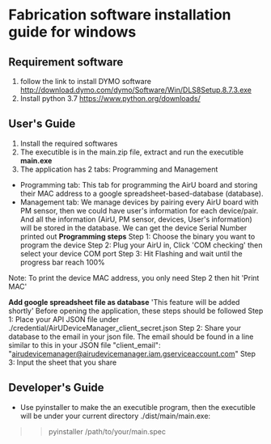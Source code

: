 # Fabrication software installation guide for windows

## Requirement software
1. follow the link to install DYMO software
http://download.dymo.com/dymo/Software/Win/DLS8Setup.8.7.3.exe
2. Install python 3.7
https://www.python.org/downloads/

## User's Guide
1. Install the required softwares
2. The executible is in the main.zip file, extract and run the executible **main.exe**
3. The application has 2 tabs: Programming and Management
- Programming tab: This tab for programming the AirU board and storing their MAC address to a google spreadsheet-based-database (database).
- Management tab: We manage devices by pairing every AirU board with PM sensor, then we could have user's information for each device/pair. And all the information (AirU, PM sensor, devices, User's information) will be stored in the database. We can get the device Serial Number printed out
**Programming steps**
Step 1: Choose the binary you want to program the device
Step 2: Plug your AirU in, Click 'COM checking' then select your device COM port
Step 3: Hit Flashing and wait until the progress bar reach 100%

Note: To print the device MAC address, you only need Step 2 then hit 'Print MAC'

**Add google spreadsheet file as database** 'This feature will be added shortly'
Before opening the application, these steps should be followed
Step 1: Place your API JSON file under ./credential/AirUDeviceManager_client_secret.json
Step 2: Share your database to the email in your json file. The email should be found in a line similar to this in your JSON file 
"client_email": "airudevicemanager@airudevicemanager.iam.gserviceaccount.com"
Step 3: Input the sheet that you share

## Developer's Guide
- Use pyinstaller to make the an executible program, then the executible will be under your current directory ./dist/main/main.exe:
>> pyinstaller /path/to/your/main.spec
